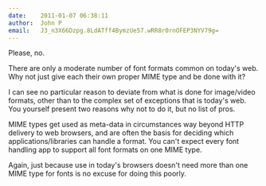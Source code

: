```yaml
---
date:    2011-01-07 06:38:11
author:  John P
email:   J3_n3X66Dzpg.8LdATff4BymzUe57.wRR8r0rnOFEP3NYV79g=
---
```


Please, no.

There are only a moderate number of font formats common on today's
web. Why not just give each their own proper MIME type and be done
with it?

I can see no particular reason to deviate from what is done for
image/video formats, other than to the complex set of exceptions that
is today's web.  You yourself present two reasons why not to do it,
but no list of pros.

MIME types get used as meta-data in circumstances way beyond HTTP
delivery to web browsers, and are often the basis for deciding which
applications/libraries can handle a format.  You can't expect every
font handling app to support all font formats on one MIME type.

Again, just because use in today's browsers doesn't need more than one
MIME type for fonts is no excuse for doing this poorly.
